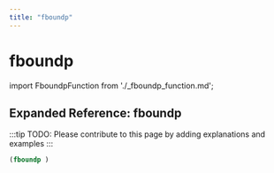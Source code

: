```yaml
---
title: "fboundp"
---
```


# fboundp

import FboundpFunction from './_fboundp_function.md';

<FboundpFunction />

## Expanded Reference: fboundp

:::tip
TODO: Please contribute to this page by adding explanations and examples
:::

```lisp
(fboundp )
```
